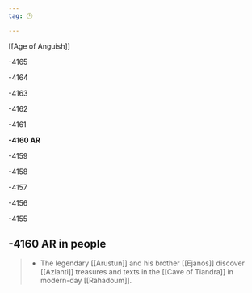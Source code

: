 ```yaml
---
tag: 🕛

---
```

[[Age of Anguish]]


-4165

-4164

-4163

-4162

-4161

**-4160 AR**

-4159

-4158

-4157

-4156

-4155



## -4160 AR in people

>  - The legendary [[Arustun]] and his brother [[Ejanos]] discover [[Azlanti]] treasures and texts in the [[Cave of Tiandra]] in modern-day [[Rahadoum]].






